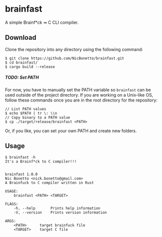 # brainfast
A simple Brainf*ck ⇸ C CLI compiler.

## Download
Clone the repository into any directory using the following command:
```
$ git clone https://github.com/NicBonetto/brainfast.git
$ cd brainfast/
$ cargo build --release
```

##### TODO: Set PATH 
For now, you have to manually set the PATH variable so `brainfast` can be used outside of the 
project directory. If you are working on a Unix-like OS, follow these commands once you are in the root 
directory for the repository:
```
// List PATH values
$ echo $PATH | tr \: \\n
// Copy binary to a PATH value
$ cp ./target/release/brainfast <PATH>
```
Or, if you like, you can set your own PATH and create new folders. 

## Usage
```
$ brainfast -h
It's a Brainf*ck to C compiler!!!


brainfast 1.0.0
Nic Bonetto <nick.bonetto@gmail.com>
A Brainfuck to C compiler written in Rust

USAGE:
    brainfast <PATH> <TARGET>

FLAGS:
    -h, --help       Prints help information
    -V, --version    Prints version information

ARGS:
    <PATH>      target brainfuck file
    <TARGET>    target C file
```
